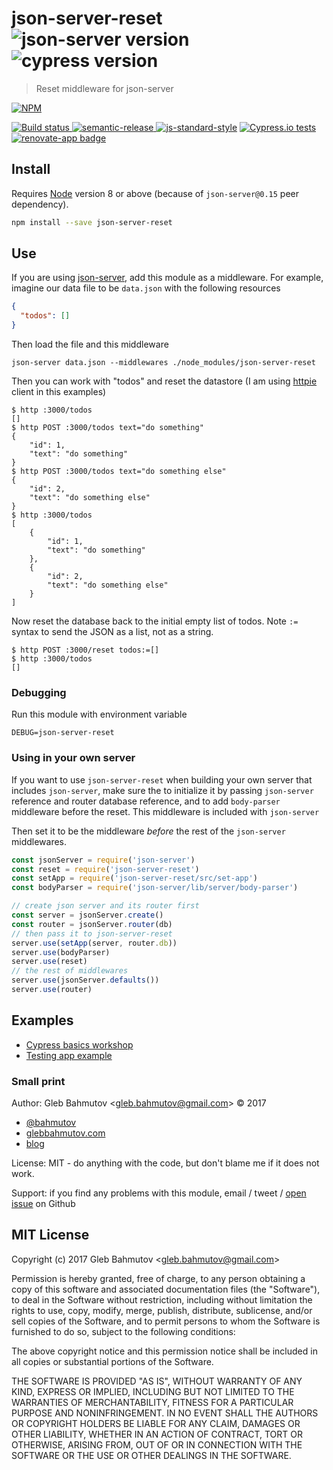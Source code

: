 # json-server-reset ![json-server version](https://img.shields.io/badge/json--server-0.17.0-brightgreen) ![cypress version](https://img.shields.io/badge/cypress-9.6.1-brightgreen)

> Reset middleware for json-server

[![NPM][npm-icon] ][npm-url]

[![Build status][ci-image] ][ci-url]
[![semantic-release][semantic-image] ][semantic-url]
[![js-standard-style][standard-image]][standard-url]
[![Cypress.io tests](https://img.shields.io/badge/cypress.io-tests-green.svg?style=flat-square)](https://cypress.io)
[![renovate-app badge][renovate-badge]][renovate-app]

## Install

Requires [Node](https://nodejs.org/en/) version 8 or above (because of `json-server@0.15` peer dependency).

```sh
npm install --save json-server-reset
```

## Use

If you are using [json-server](https://github.com/typicode/json-server), add this module as a middleware. For example, imagine our data file to be `data.json` with the following resources

```json
{
  "todos": []
}
```

Then load the file and this middleware

```
json-server data.json --middlewares ./node_modules/json-server-reset
```

Then you can work with "todos" and reset the datastore (I am using [httpie](https://httpie.org/) client in this examples)

```
$ http :3000/todos
[]
$ http POST :3000/todos text="do something"
{
    "id": 1,
    "text": "do something"
}
$ http POST :3000/todos text="do something else"
{
    "id": 2,
    "text": "do something else"
}
$ http :3000/todos
[
    {
        "id": 1,
        "text": "do something"
    },
    {
        "id": 2,
        "text": "do something else"
    }
]
```

Now reset the database back to the initial empty list of todos. Note `:=` syntax to send the JSON as a list, not as a string.

```
$ http POST :3000/reset todos:=[]
$ http :3000/todos
[]
```

### Debugging

Run this module with environment variable

```
DEBUG=json-server-reset
```

### Using in your own server

If you want to use `json-server-reset` when building your own server that includes `json-server`, make sure the to initialize it by passing `json-server` reference and router database reference, and to add `body-parser` middleware before the reset. This middleware is included with `json-server`

Then set it to be the middleware _before_ the rest of the `json-server` middlewares.

```js
const jsonServer = require('json-server')
const reset = require('json-server-reset')
const setApp = require('json-server-reset/src/set-app')
const bodyParser = require('json-server/lib/server/body-parser')

// create json server and its router first
const server = jsonServer.create()
const router = jsonServer.router(db)
// then pass it to json-server-reset
server.use(setApp(server, router.db))
server.use(bodyParser)
server.use(reset)
// the rest of middlewares
server.use(jsonServer.defaults())
server.use(router)
```

## Examples

- [Cypress basics workshop](https://github.com/bahmutov/cypress-workshop-basics)
- [Testing app example](https://github.com/bahmutov/testing-app-example)

### Small print

Author: Gleb Bahmutov &lt;gleb.bahmutov@gmail.com&gt; &copy; 2017

* [@bahmutov](https://twitter.com/bahmutov)
* [glebbahmutov.com](https://glebbahmutov.com)
* [blog](https://glebbahmutov.com/blog)

License: MIT - do anything with the code, but don't blame me if it does not work.

Support: if you find any problems with this module, email / tweet /
[open issue](https://github.com/bahmutov/json-server-reset/issues) on Github

## MIT License

Copyright (c) 2017 Gleb Bahmutov &lt;gleb.bahmutov@gmail.com&gt;

Permission is hereby granted, free of charge, to any person
obtaining a copy of this software and associated documentation
files (the "Software"), to deal in the Software without
restriction, including without limitation the rights to use,
copy, modify, merge, publish, distribute, sublicense, and/or sell
copies of the Software, and to permit persons to whom the
Software is furnished to do so, subject to the following
conditions:

The above copyright notice and this permission notice shall be
included in all copies or substantial portions of the Software.

THE SOFTWARE IS PROVIDED "AS IS", WITHOUT WARRANTY OF ANY KIND,
EXPRESS OR IMPLIED, INCLUDING BUT NOT LIMITED TO THE WARRANTIES
OF MERCHANTABILITY, FITNESS FOR A PARTICULAR PURPOSE AND
NONINFRINGEMENT. IN NO EVENT SHALL THE AUTHORS OR COPYRIGHT
HOLDERS BE LIABLE FOR ANY CLAIM, DAMAGES OR OTHER LIABILITY,
WHETHER IN AN ACTION OF CONTRACT, TORT OR OTHERWISE, ARISING
FROM, OUT OF OR IN CONNECTION WITH THE SOFTWARE OR THE USE OR
OTHER DEALINGS IN THE SOFTWARE.

[npm-icon]: https://nodei.co/npm/json-server-reset.svg?downloads=true
[npm-url]: https://npmjs.org/package/json-server-reset
[ci-image]: https://github.com/bahmutov/json-server-reset/actions/workflows/ci.yml/badge.svg?branch=master
[ci-url]: https://github.com/bahmutov/json-server-reset/actions/workflows/ci.yml
[semantic-image]: https://img.shields.io/badge/%20%20%F0%9F%93%A6%F0%9F%9A%80-semantic--release-e10079.svg
[semantic-url]: https://github.com/semantic-release/semantic-release
[standard-image]: https://img.shields.io/badge/code%20style-standard-brightgreen.svg
[standard-url]: http://standardjs.com/
[renovate-badge]: https://img.shields.io/badge/renovate-app-blue.svg
[renovate-app]: https://renovateapp.com/
